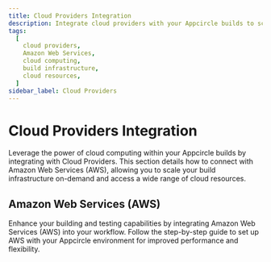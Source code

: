 ```yaml
---
title: Cloud Providers Integration
description: Integrate cloud providers with your Appcircle builds to scale your infrastructure and access cloud resources. Learn how to connect with Amazon Web Services (AWS) for enhanced performance.
tags:
  [
    cloud providers,
    Amazon Web Services,
    cloud computing,
    build infrastructure,
    cloud resources,
  ]
sidebar_label: Cloud Providers
---
```


# Cloud Providers Integration

Leverage the power of cloud computing within your Appcircle builds by integrating with Cloud Providers. This section details how to connect with Amazon Web Services (AWS), allowing you to scale your build infrastructure on-demand and access a wide range of cloud resources.

## Amazon Web Services (AWS)

Enhance your building and testing capabilities by integrating Amazon Web Services (AWS) into your workflow. Follow the step-by-step guide to set up AWS with your Appcircle environment for improved performance and flexibility.
